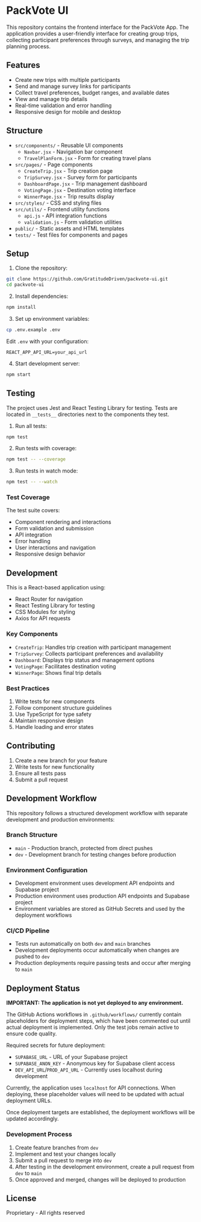 # PackVote UI

This repository contains the frontend interface for the PackVote App. The application provides a user-friendly interface for creating group trips, collecting participant preferences through surveys, and managing the trip planning process.

## Features

- Create new trips with multiple participants
- Send and manage survey links for participants
- Collect travel preferences, budget ranges, and available dates
- View and manage trip details
- Real-time validation and error handling
- Responsive design for mobile and desktop

## Structure
- `src/components/` - Reusable UI components
  - `Navbar.jsx` - Navigation bar component
  - `TravelPlanForm.jsx` - Form for creating travel plans
- `src/pages/` - Page components
  - `CreateTrip.jsx` - Trip creation page
  - `TripSurvey.jsx` - Survey form for participants
  - `DashboardPage.jsx` - Trip management dashboard
  - `VotingPage.jsx` - Destination voting interface
  - `WinnerPage.jsx` - Trip results display
- `src/styles/` - CSS and styling files
- `src/utils/` - Frontend utility functions
  - `api.js` - API integration functions
  - `validation.js` - Form validation utilities
- `public/` - Static assets and HTML templates
- `tests/` - Test files for components and pages

## Setup

1. Clone the repository:
```bash
git clone https://github.com/GratitudeDriven/packvote-ui.git
cd packvote-ui
```

2. Install dependencies:
```bash
npm install
```

3. Set up environment variables:
```bash
cp .env.example .env
```
Edit `.env` with your configuration:
```
REACT_APP_API_URL=your_api_url
```

4. Start development server:
```bash
npm start
```

## Testing

The project uses Jest and React Testing Library for testing. Tests are located in `__tests__` directories next to the components they test.

1. Run all tests:
```bash
npm test
```

2. Run tests with coverage:
```bash
npm test -- --coverage
```

3. Run tests in watch mode:
```bash
npm test -- --watch
```

### Test Coverage

The test suite covers:
- Component rendering and interactions
- Form validation and submission
- API integration
- Error handling
- User interactions and navigation
- Responsive design behavior

## Development

This is a React-based application using:
- React Router for navigation
- React Testing Library for testing
- CSS Modules for styling
- Axios for API requests

### Key Components

- `CreateTrip`: Handles trip creation with participant management
- `TripSurvey`: Collects participant preferences and availability
- `Dashboard`: Displays trip status and management options
- `VotingPage`: Facilitates destination voting
- `WinnerPage`: Shows final trip details

### Best Practices

1. Write tests for new components
2. Follow component structure guidelines
3. Use TypeScript for type safety
4. Maintain responsive design
5. Handle loading and error states

## Contributing

1. Create a new branch for your feature
2. Write tests for new functionality
3. Ensure all tests pass
4. Submit a pull request

## Development Workflow

This repository follows a structured development workflow with separate development and production environments:

### Branch Structure
- `main` - Production branch, protected from direct pushes
- `dev` - Development branch for testing changes before production


### Environment Configuration
- Development environment uses development API endpoints and Supabase project
- Production environment uses production API endpoints and Supabase project
- Environment variables are stored as GitHub Secrets and used by the deployment workflows

### CI/CD Pipeline
- Tests run automatically on both `dev` and `main` branches
- Development deployments occur automatically when changes are pushed to `dev`
- Production deployments require passing tests and occur after merging to `main`

## Deployment Status

**IMPORTANT: The application is not yet deployed to any environment.** 

The GitHub Actions workflows in `.github/workflows/` currently contain placeholders for deployment steps, which have been commented out until actual deployment is implemented. Only the test jobs remain active to ensure code quality.

Required secrets for future deployment:
- `SUPABASE_URL` - URL of your Supabase project
- `SUPABASE_ANON_KEY` - Anonymous key for Supabase client access
- `DEV_API_URL`/`PROD_API_URL` - Currently uses localhost during development

Currently, the application uses `localhost` for API connections. When deploying, these placeholder values will need to be updated with actual deployment URLs.

Once deployment targets are established, the deployment workflows will be updated accordingly.

### Development Process
1. Create feature branches from `dev`
2. Implement and test your changes locally
3. Submit a pull request to merge into `dev`
4. After testing in the development environment, create a pull request from `dev` to `main`
5. Once approved and merged, changes will be deployed to production

## License

Proprietary - All rights reserved